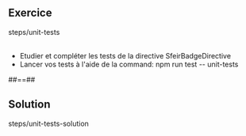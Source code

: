 <!-- .slide: class="sfeir-bg-pink exercice" -->
## Exercice
<span class="center bold">steps/unit-tests</span>
<br><br>
- Etudier et compléter les tests de la directive SfeirBadgeDirective
- Lancer vos tests à l'aide de la command: npm run test -- unit-tests

##==##

<!-- .slide: class="sfeir-bg-blue exercice" -->
## Solution
<span class="full-center bold">steps/unit-tests-solution</span>

